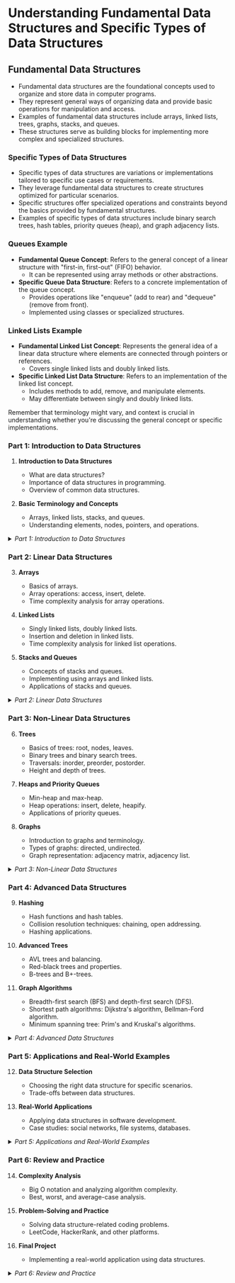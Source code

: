 
# Understanding Fundamental Data Structures and Specific Types of Data Structures

## Fundamental Data Structures

- Fundamental data structures are the foundational concepts used to organize and store data in computer programs.
- They represent general ways of organizing data and provide basic operations for manipulation and access.
- Examples of fundamental data structures include arrays, linked lists, trees, graphs, stacks, and queues.
- These structures serve as building blocks for implementing more complex and specialized structures.

### Specific Types of Data Structures

- Specific types of data structures are variations or implementations tailored to specific use cases or requirements.
- They leverage fundamental data structures to create structures optimized for particular scenarios.
- Specific structures offer specialized operations and constraints beyond the basics provided by fundamental structures.
- Examples of specific types of data structures include binary search trees, hash tables, priority queues (heap), and graph adjacency lists.

### Queues Example

- **Fundamental Queue Concept**: Refers to the general concept of a linear structure with "first-in, first-out" (FIFO) behavior.
  - It can be represented using array methods or other abstractions.
- **Specific Queue Data Structure**: Refers to a concrete implementation of the queue concept.
  - Provides operations like "enqueue" (add to rear) and "dequeue" (remove from front).
  - Implemented using classes or specialized structures.

### Linked Lists Example

- **Fundamental Linked List Concept**: Represents the general idea of a linear data structure where elements are connected through pointers or references.
  - Covers single linked lists and doubly linked lists.
- **Specific Linked List Data Structure**: Refers to an implementation of the linked list concept.
  - Includes methods to add, remove, and manipulate elements.
  - May differentiate between singly and doubly linked lists.

Remember that terminology might vary, and context is crucial in understanding whether you're discussing the general concept or specific implementations.

### Part 1: Introduction to Data Structures

1. **Introduction to Data Structures**
   - What are data structures?
   - Importance of data structures in programming.
   - Overview of common data structures.

2. **Basic Terminology and Concepts**
   - Arrays, linked lists, stacks, and queues.
   - Understanding elements, nodes, pointers, and operations.

<details>
  <summary style='font-style: italic'>Part 1: Introduction to Data Structures</summary>

**1. Introduction to Data Structures:**

   Data structures are fundamental components in computer science that allow us to organize, store, and manipulate data efficiently. They are tools that help us manage and optimize the way data is accessed and modified, thus forming the backbone of programming and software development.

- **1.1 What are Data Structures?**
     Data structures are specialized formats for organizing, storing, and manipulating data. They provide a way to represent and interact with data in a more organized and meaningful manner. Examples of data structures include arrays, linked lists, trees, graphs, stacks, and queues.

- **1.2 Importance of Data Structures in Programming:**
     Understanding and utilizing appropriate data structures is crucial for writing efficient and optimized code. Proper data structure selection can significantly impact the speed and memory usage of algorithms, making programs more scalable and responsive.

- **1.3 Overview of Common Data Structures:**
     Familiarity with common data structures is essential for effective problem-solving and algorithm design. Here are some commonly used data structures:
  - Arrays: A collection of elements with contiguous memory allocation.
  - Linked Lists: A sequence of nodes, each containing data and a reference to the next node.
  - Stacks: A Last-In-First-Out (LIFO) data structure.
  - Queues: A First-In-First-Out (FIFO) data structure.
  - Trees: Hierarchical structures with nodes connected by edges.
  - Graphs: A set of nodes connected by edges, representing relationships.
  - Hash Tables: A data structure that stores key-value pairs for quick retrieval.

**2. Basic Terminology and Concepts:**

   Before delving deeper into specific data structures, it's important to understand fundamental concepts and terminology associated with them.

- **2.1 Arrays, Linked Lists, Stacks, and Queues:**
     Arrays, linked lists, stacks, and queues are some of the fundamental data structures that you will encounter frequently in programming. Each has its own characteristics and use cases.

- **2.2 Understanding Elements, Nodes, Pointers, and Operations:**
  - Elements: The individual data items stored within a data structure.
  - Nodes: In linked lists, trees, and graphs, nodes represent individual data points with connections to other nodes.
  - Pointers: References that allow navigation between elements or nodes.
  - Operations: Actions that can be performed on data structures, such as insertion, deletion, searching, and traversal.

</details>

### Part 2: Linear Data Structures

3. **Arrays**
   - Basics of arrays.
   - Array operations: access, insert, delete.
   - Time complexity analysis for array operations.

4. **Linked Lists**
   - Singly linked lists, doubly linked lists.
   - Insertion and deletion in linked lists.
   - Time complexity analysis for linked list operations.

5. **Stacks and Queues**
   - Concepts of stacks and queues.
   - Implementing using arrays and linked lists.
   - Applications of stacks and queues.

<details>

  <summary style='font-style: italic'>Part 2: Linear Data Structures</summary>
  
**3. Arrays:**

   Arrays are one of the most basic and widely used data structures. They provide a contiguous block of memory to store elements of the same data type.

- **3.1 Basics of Arrays:**
     Arrays are collections of elements that are stored in contiguous memory locations. Elements are accessed using indices, with the first element usually at index 0. Arrays offer constant-time access to elements but come with fixed sizes.

- **3.2 Array Operations: Access, Insert, Delete:**
  - Access: Retrieving the value at a specific index. This operation is fast and has a time complexity of O(1).
  - Insertion: Adding a new element at a specific index, which can lead to shifting of existing elements. In worst cases, insertion takes O(n) time.
  - Deletion: Removing an element from a specific index, which also involves shifting elements. Deletion takes O(n) time in the worst case.

- **3.3 Time Complexity Analysis for Array Operations:**
  - Access: O(1) - Constant time.
  - Insertion: O(n) - Linear time.
  - Deletion: O(n) - Linear time.

**4. Linked Lists:**

   Linked lists are dynamic data structures consisting of nodes, where each node contains data and a reference (or pointer) to the next node.

- **4.1 Singly Linked Lists, Doubly Linked Lists:**
  - Singly Linked Lists: Each node points to the next node in the sequence.
  - Doubly Linked Lists: Each node has pointers to both the next and previous nodes, allowing bidirectional traversal.

- **4.2 Insertion and Deletion in Linked Lists:**
  - Insertion: Adding a new node to the list, which involves adjusting pointers. Insertion can occur at the beginning, middle, or end of the list.
  - Deletion: Removing a node from the list, requiring updates to adjacent node pointers.

- **4.3 Time Complexity Analysis for Linked List Operations:**
  - Insertion: O(1) - Constant time (if node is added at the beginning).
  - Deletion: O(1) - Constant time (if node is removed from the beginning).
  - Searching: O(n) - Linear time.

**5. Stacks and Queues:**

   Stacks and queues are abstract data types that restrict how data is accessed, allowing efficient insertions and deletions.

- **5.1 Concepts of Stacks and Queues:**
  - Stacks: Follow the Last-In-First-Out (LIFO) principle, where the last element added is the first one removed.
  - Queues: Follow the First-In-First-Out (FIFO) principle, where the first element added is the first one removed.

- **5.2 Implementing Using Arrays and Linked Lists:**
  - Stacks and queues can be implemented using both arrays and linked lists, with varying trade-offs in terms of time complexity and memory usage.

- **5.3 Applications of Stacks and Queues:**
  - Stacks: Used for tasks like function call management, expression evaluation, and undo operations.
  - Queues: Applied in scenarios like task scheduling, breadth-first search, and printer job management.

</details>

### Part 3: Non-Linear Data Structures

6. **Trees**
   - Basics of trees: root, nodes, leaves.
   - Binary trees and binary search trees.
   - Traversals: inorder, preorder, postorder.
   - Height and depth of trees.

7. **Heaps and Priority Queues**
   - Min-heap and max-heap.
   - Heap operations: insert, delete, heapify.
   - Applications of priority queues.

8. **Graphs**
   - Introduction to graphs and terminology.
   - Types of graphs: directed, undirected.
   - Graph representation: adjacency matrix, adjacency list.

<details>
  <summary style='font-style: italic'>Part 3: Non-Linear Data Structures</summary>
  
**6. Trees:**

   Trees are hierarchical data structures consisting of nodes connected by edges. They play a crucial role in organizing data efficiently.

- **6.1 Basics of Trees:**
  - Root: The topmost node of the tree.
  - Nodes: Individual elements in the tree.
  - Leaves: Nodes without children.

- **6.2 Binary Trees and Binary Search Trees:**
  - Binary Tree: A tree where each node has at most two children.
  - Binary Search Tree (BST): A binary tree with the property that the left subtree of a node contains only nodes with values less than the node's value, and the right subtree contains only nodes with values greater than the node's value.

- **6.3 Traversals: Inorder, Preorder, Postorder:**
  - Inorder: Traverse left subtree, visit root, traverse right subtree.
  - Preorder: Visit root, traverse left subtree, traverse right subtree.
  - Postorder: Traverse left subtree, traverse right subtree, visit root.

- **6.4 Height and Depth of Trees:**
  - Height: The length of the longest path from root to leaf.
  - Depth: The distance from a node to the root.

**7. Heaps and Priority Queues:**

   Heaps are specialized trees that satisfy the heap property, used in efficient priority queue implementations.

- **7.1 Min-Heap and Max-Heap:**
  - Min-Heap: The value of each parent node is smaller than or equal to the values of its children.
  - Max-Heap: The value of each parent node is greater than or equal to the values of its children.

- **7.2 Heap Operations: Insert, Delete, Heapify:**
  - Insert: Add an element to the heap and maintain the heap property.
  - Delete: Remove the root element and restore the heap property.
  - Heapify: Reorder elements to satisfy the heap property.

- **7.3 Applications of Priority Queues:**
  - Priority queues are used in tasks where elements have associated priorities, such as task scheduling, Dijkstra's algorithm, and Huffman coding.

**8. Graphs:**

   Graphs are versatile data structures used to represent relationships between entities.

- **8.1 Introduction to Graphs and Terminology:**
  - Graph: A collection of nodes (vertices) and edges that connect pairs of nodes.
  - Vertex: A node in the graph.
  - Edge: A connection between two vertices.

- **8.2 Types of Graphs: Directed, Undirected:**
  - Directed Graph (Digraph): Edges have a direction, from one vertex to another.
  - Undirected Graph: Edges have no direction, connecting vertices bidirectionally.

- **8.3 Graph Representation: Adjacency Matrix, Adjacency List:**
  - Adjacency Matrix: A 2D array indicating connections between vertices.
  - Adjacency List: A list of vertices, each associated with its adjacent vertices.

</details>

### Part 4: Advanced Data Structures

9. **Hashing**
   - Hash functions and hash tables.
   - Collision resolution techniques: chaining, open addressing.
   - Hashing applications.

10. **Advanced Trees**
    - AVL trees and balancing.
    - Red-black trees and properties.
    - B-trees and B+-trees.

11. **Graph Algorithms**
    - Breadth-first search (BFS) and depth-first search (DFS).
    - Shortest path algorithms: Dijkstra's algorithm, Bellman-Ford algorithm.
    - Minimum spanning tree: Prim's and Kruskal's algorithms.

<details>
  <summary style='font-style: italic'>Part 4: Advanced Data Structures</summary>

**9. Hashing:**

   Hashing is a technique used to map data to a fixed-size array, enabling efficient data retrieval and storage.

- **9.1 Hash Functions and Hash Tables:**
  - Hash Function: A function that converts data into an index in the array.
  - Hash Table: An array that stores data based on the hash value.

- **9.2 Collision Resolution Techniques: Chaining, Open Addressing:**
  - Chaining: Collision resolution by linking elements with the same hash value.
  - Open Addressing: Collision resolution by placing items in the next available slot.

- **9.3 Hashing Applications:**
  - Hashing is used in dictionaries, caches, spell checkers, and cryptography.

**10. Advanced Trees:**

   Advanced trees provide self-balancing and efficient data access.

- **10.1 AVL Trees and Balancing:**
  - AVL Tree: A self-balancing binary search tree.
  - Balancing: Rotations to maintain balance and ensure optimal operations.

- **10.2 Red-Black Trees and Properties:**
  - Red-Black Tree: A self-balancing binary search tree with properties.
  - Properties: Maintain balance using color-coded nodes.

- **10.3 B-Trees and B+-Trees:**
  - B-Tree: A self-balancing tree that can have more than two children.
  - B+-Tree: A variant of B-Tree with all keys in leaf nodes.

**11. Graph Algorithms:**

   Graph algorithms help solve problems related to graphs and networks.

- **11.1 Breadth-First Search (BFS) and Depth-First Search (DFS):**
  - BFS: Traverse graph level by level.
  - DFS: Traverse graph depth by depth.

- **11.2 Shortest Path Algorithms: Dijkstra's Algorithm, Bellman-Ford Algorithm:**
  - Dijkstra's Algorithm: Find the shortest path from a single source vertex.
  - Bellman-Ford Algorithm: Find shortest paths, even in the presence of negative edge weights.

- **11.3 Minimum Spanning Tree: Prim's and Kruskal's Algorithms:**
  - Prim's Algorithm: Find the minimum spanning tree of a graph.
  - Kruskal's Algorithm: Find the minimum spanning tree using edges' weights.

</details>

### Part 5: Applications and Real-World Examples

12. **Data Structure Selection**
    - Choosing the right data structure for specific scenarios.
    - Trade-offs between data structures.

13. **Real-World Applications**
    - Applying data structures in software development.
    - Case studies: social networks, file systems, databases.

<details>
  <summary style='font-style: italic'>Part 5: Applications and Real-World Examples</summary>

**12. Data Structure Selection:**

   Selecting the appropriate data structure is crucial for efficient and effective problem-solving.

- **12.1 Choosing the Right Data Structure for Specific Scenarios:**
  - Analyzing the requirements of a problem to determine the most suitable data structure.
  - Considering factors like time complexity, memory usage, and operation types.

- **12.2 Trade-offs Between Data Structures:**
  - Understanding the advantages and disadvantages of various data structures.
  - Making trade-offs based on the specific needs of an application.

**13. Real-World Applications:**

   Applying data structures in software development is fundamental to building robust and efficient applications.

- **13.1 Applying Data Structures in Software Development:**
  - Using data structures to optimize memory usage and execution time.
  - Enhancing application performance and user experience.

- **13.2 Case Studies: Social Networks, File Systems, Databases:**
  - Social Networks: Storing user connections, posts, and interactions.
  - File Systems: Organizing and managing files and directories efficiently.
  - Databases: Storing, querying, and retrieving data for various applications.

</details>

### Part 6: Review and Practice

14. **Complexity Analysis**
    - Big O notation and analyzing algorithm complexity.
    - Best, worst, and average-case analysis.

15. **Problem-Solving and Practice**
    - Solving data structure-related coding problems.
    - LeetCode, HackerRank, and other platforms.

16. **Final Project**
    - Implementing a real-world application using data structures.

<details>
  <summary style='font-style: italic' >Part 6: Review and Practice</summary>

</details>
